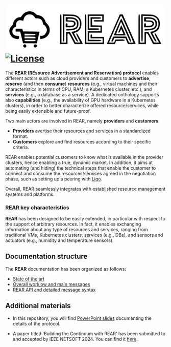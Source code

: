 ![Alt text](./images/logo.svg)
[![License](https://img.shields.io/badge/License-Apache%202.0-blue.svg)](LICENSE)
============

The **REAR (REsource Advertisement and Reservation) protocol** enables different actors such as cloud providers and customers to **advertise**, **reserve** (and then **consume**) **resources** (e.g., virtual machines and their characteristics in terms of CPU, RAM; a Kubernetes cluster, etc.), and **services** (e.g., a database as a service).
A dedicated onthology supports also **capabilities** (e.g., the availability of GPU hardware in a Kubernetes clusters), in order to better characterize offered resource/services, while being easily extensible and future-proof.

Two main actors are involved in REAR, namely **providers** and **customers**:

- **Providers** avertise their resources and services in a standardized format.
- **Customers** explore and find resources according to their specific criteria.

REAR enables potential customers to know what is available in the provider clusters, hence enabling a true, dynamic market.
In addition, it aims at automating (and hiding) the technical steps that enable the customer to connect and consume the resources/services agreed in the negotiation phase, such as setting up a peering with [Liqo](https://liqo.io).

Overall, REAR seamlessly integrates with established resource management systems and platforms.

### REAR key characteristics

**REAR** has been designed to be easily extended, in particular with respect to the support of arbitrary resources. In fact, it enables exchanging information about any type of resources and services, ranging from traditional VMs, Kubernetes clusters, services (e.g., DBs), and sensors and actuators (e.g., humidity and temperature sensors).

## Documentation structure

The **REAR** documentation has been organized as follows:

- [State of the art](./docs/review/README.md)
- [Overall worklow and main messages](./docs/messages/README.md)
- [REAR API and detailed message syntax](./docs/api/README.md)

## Additional materials

- In this repository, you will find [PowerPoint slides](./docs/materials/slides/) documenting the details of the protocol.

- A paper titled 'Building the Continuum with REAR' has been submitted to and accepted by IEEE NETSOFT 2024. You can find it [here](https://hdl.handle.net/11583/2989397).